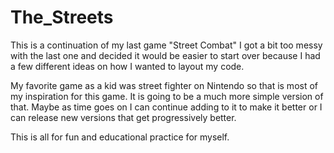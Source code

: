 # The_Streets

This is a continuation of my last game "Street Combat" I got a bit too messy with the last one and decided it would be easier to start over because 
I had a few different ideas on how I wanted to layout my code. 

My favorite game as a kid was street fighter on Nintendo so that is most of my inspiration for this game. It is going to be a much more simple version of that.
Maybe as time goes on I can continue adding to it to make it better or I can release new versions that get progressively better. 

This is all for fun and educational practice for myself. 
